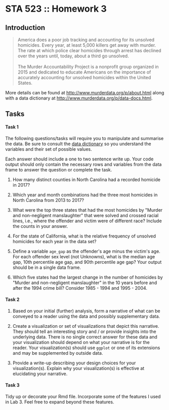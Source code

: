 # STA 523 :: Homework 3

## Introduction

>America does a poor job tracking and accounting for its unsolved homicides. 
Every year, at least 5,000 killers get away with murder. The rate at which 
police clear homicides through arrest has declined over the years until, today, 
about a third go unsolved.
<br/><br/>
The Murder Accountability Project is a nonprofit group organized in 2015 and 
dedicated to educate Americans on the importance of accurately accounting for 
unsolved homicides within the United States.

More details can be found at http://www.murderdata.org/p/about.html along with
a data dictionary at http://www.murderdata.org/p/data-docs.html.

## Tasks

#### Task 1

The following questions/tasks will require you to manipulate and summarise
the data. Be sure to consult the 
[data dictionary](http://www.murderdata.org/p/data-docs.html) so you understand
the variables and their set of possible values.

Each answer should include a one to two sentence write up. Your code output
should only contain the necessary rows and variables from the data frame to
answer the question or complete the task.

1. How many distinct counties in North Carolina had a recorded homicide in 2017?

2. Which year and month combinations had the three most homicides in 
	North Carolina from 2013 to 2017?

3. What were the top three states that had the most homicides by 
	"Murder and non-negligent manslaughter" that were solved and crossed racial 
	lines, i.e., where the offender and victim were of different race? Include the counts in your answer.

4. For the state of California, what is the relative frequency of unsolved
	homicides for each year in the data set?

5. Define a variable `age_gap` as the offender's age minus the victim's
	age. For each offender sex level (not Unknowns), what is the median age gap, 10th percentile age gap, and 90th percentile age gap? Your output should
	be in a single data frame.

6. Which five states had the largest change in the number of homicides by 
	"Murder and non-negligent manslaughter" in the
	10 years before and after the 1994 crime bill? Consider 1985 - 1994 and
	1995 - 2004.

#### Task 2

1. Based on your initial (further) analysis, form a narrative of what can be conveyed to
	a reader using the data and possibly supplementary data.

2. Create a visualization or set of visualizations that depict this narrative. 
They should tell an interesting story and / or provide insights into the underlying data. There is no single correct answer for these data and your visualization should depend on what your narrative is for the reader. Your visualization(s) should use `ggplot` or one of its extensions and may be supplemented by outside
data. 

3. Provide a write-up describing your design choices for your visualization(s). Explain why your visualization(s) is effective at elucidating
your narrative.


#### Task 3

Tidy up or decorate your Rmd file. Incorporate some of the features I used in
Lab 3. Feel free to expand beyond these features.
